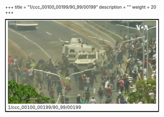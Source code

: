 +++
title = "1/ccc_00100_00199/90_99/00199"
description = ""
weight = 20
+++

<table style="border:2px solid black;max-width:800px;max-height:800px;" 
><tr><td>
<img class="center-fit-jpg"
src="/jpg_/aaa_20190430_NxaOmWaI8sI_00198.jpg">
1/ccc_00100_00199/90_99/00199
</img></td></tr></table>
